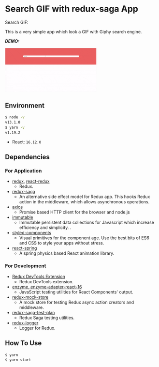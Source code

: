 # Search GIF with redux-saga App

Search GIF:

This is a very simple app which look a GIF with Giphy search engine.

**_DEMO:_**

<img src="./src/resource/200101searchGifSaga.gif" width="60%">

## Environment

```bash
$ node -v
v13.1.0
$ yarn -v
v1.19.2
```

- React: `16.12.0`

## Dependencies

### For Application

- [redux](https://github.com/reduxjs/redux), [react-redux](https://github.com/reduxjs/react-redux)
  - Redux.
- [redux-saga](https://github.com/redux-saga/redux-saga)
  - An alternative side effect model for Redux app. This hooks Redux action in the middleware, which allows asynchronous operations.
- [axios](https://github.com/axios/axios)
  - Promise based HTTP client for the browser and node.js
- [immutable](https://github.com/immutable-js/immutable-js)
  - Immutable persistent data collections for Javascript which increase efficiency and simplicity. .
- [styled-components](https://www.styled-components.com/)
  - Visual primitives for the component age. Use the best bits of ES6 and CSS to style your apps without stress.
- [react-spring](https://github.com/react-spring/react-spring)
  - A spring physics based React animation library.

### For Development

- [Redux DevTools Extension](https://github.com/zalmoxisus/redux-devtools-extension)
  - Redux DevTools extension.
- [enzyme, enzyme-adapter-react-16](https://github.com/airbnb/enzyme)
  - JavaScript testing utilities for React Components' output.
- [redux-mock-store](https://github.com/dmitry-zaets/redux-mock-store)
  - A mock store for testing Redux async action creators and middleware.
- [redux-saga-test-plan](https://github.com/jfairbank/redux-saga-test-plan)
  - Redux Saga testing utilities.
- [redux-logger](https://github.com/LogRocket/redux-logger)
  - Logger for Redux.

## How To Use

```bash
$ yarn
$ yarn start
```
